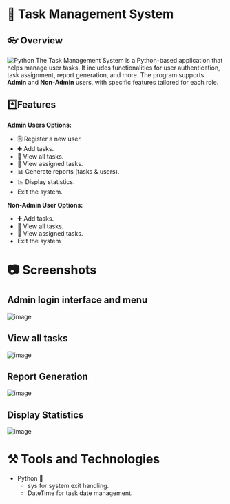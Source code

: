 # 📑 Task Management System
## 👓 Overview
![Python](https://img.shields.io/badge/Python-3.x-blue?logo=python&logoColor=white)
The Task Management System is a Python-based application that helps manage user tasks. It includes functionalities for user authentication, task assignment, report generation, and more. The program supports **Admin** and **Non-Admin** users, with specific features tailored for each role.  <br>
## *️⃣Features
**Admin Users Options:**
* 🗒️ Register a new user.
* ➕ Add tasks.
* 📓 View all tasks.
* 📖 View assigned tasks.
* 📊 Generate reports (tasks & users).
* 📉 Display statistics.
* Exit the system.

**Non-Admin User Options:**
* ➕ Add tasks.
* 📓 View all tasks.
* 📖 View assigned tasks.
* Exit the system


# 📷 Screenshots
## Admin login interface and menu
![image](https://github.com/user-attachments/assets/635cd512-7165-42a1-96a8-65fb0ddb0762) <br>

## View all tasks
![image](https://github.com/user-attachments/assets/c610b5f1-746a-426e-9569-4c02f959c466)

## Report Generation
![image](https://github.com/user-attachments/assets/ce45d945-fbc9-4579-8e98-60301afda52c)

## Display Statistics
![image](https://github.com/user-attachments/assets/825a77e5-51a0-4fad-9dae-f48b1c34a40a)

# ⚒️ Tools and Technologies
* Python 🐍
  * sys for system exit handling.
  * DateTime for task date management.
